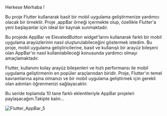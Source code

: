 Herkese Merhaba !

Bu proje Flutter kullanarak basit bir mobil uygulama geliştirmenize yardımcı olacak bir örnektir. Proje ,appBar örneği içermekte olup, özellikle Flutter'a yeni başlayanlar için ideal bir kaynak sunmaktadır.

Bu projede AppBar ve ElevatedButton widget'larını kullanarak farklı bir mobil uygulama arayüzlerinin nasıl oluşturulabileceğini göstermek istedim. Bu proje, mobil uygulama geliştiricilerine, basit ve kullanışlı bir arayüz bileşeni olan AppBar'ın nasıl kullanılabileceği konusunda yardımcı olmayı amaçlamaktadır.

Flutter, kullanımı kolay arayüz bileşenleri ve hızlı performansı ile mobil uygulama geliştirmenin en popüler araçlarından biridir. Proje, Flutter'ın temel kavramlarına aşina olmanızı ve bir mobil uygulama geliştirmek için gerekli olan adımları öğrenmenizi sağlayacaktır.

Bu seride toplamda 10 tane farklı eklentileriyle AppBar projeleri paylaşacağım.Takipte kalın...

![Flutter_AppBar_5](https://user-images.githubusercontent.com/114624213/226939607-21aae45f-780e-4a35-873d-f5580a936f2b.jpg)
